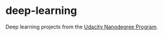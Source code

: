 # deep-learning
Deep learning projects from the [Udacity Nanodegree Program](https://www.udacity.com/course/deep-learning-nanodegree--nd101).
